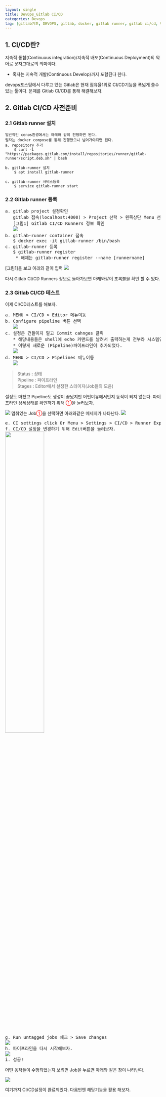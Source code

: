 ```yaml
---
layout: single
title: DevOps_Gitlab CI/CD
categories: Devops
tag: [gitlab기초, DEVOPS, gitlab, docker, gitlab runner, gitlab ci/cd, 내부통제]
---
```


## 1. CI/CD란?
지속적 통합(Continuous integration)/지속적 배포(Continuous Deployment)의 약어로 문자그대로의 의미이다.

* 혹자는 지속적 개발(Continuous Develop)까지 포함된다 한다.

devops포스팅에서 다루고 있는 Gitlab은 현재 점유율1위로 CI/CD기능을 폭넓게 쓸수 있는 툴이다.
문제를 Gitlab CI/CD를 통해 해결해보자.


## 2. Gitlab CI/CD 사전준비
### 2.1 Gitlab runner 설치
```linux
일반적인 cenos환경에서는 아래와 같이 진행하면 된다. 
필자는 docker compose를 통해 진행했으니 넘어가야되면 된다.
a. repository 추가
    $ curl -L "https://packages.gitlab.com/install/repositories/runner/gitlab-runner/script.deb.sh" | bash

b. gitlab-runner 설치
    $ apt install gitlab-runner

c. gitlab-runner 서비스등록
    $ service gitlab-runner start 
```

### 2.2 Gitlab runner 등록
<pre>
a. gitlab project 설정확인
   gitlab 접속(localhost:4000) > Project 선택 > 왼쪽상단 Menu 선택 > Settings 메뉴 > CI/CD > Runner Expand 
   [그림1] Gitlab CI/CD Runners 정보 확인
   <img src="/images/devops/img_4.png"/>
b. gitlab-runner container 접속
   $ docker exec -it gitlab-runner /bin/bash
c. gitlab-runner 등록
   $ gitlab-runner register
    * 해제는 gitlab-runner register --name [runnername] 
</pre>
[그림1]을  보고 아래와 같이 입력
<img src="/images/devops/img_5.png"/>

다시 Gitlab CI/CD Runners 정보로 돌아가보면 아래와같이 초록불을 확인 할 수 있다.

### 2.3 Gitlab CI/CD 테스트
이제 CI/CD테스트를 해보자.
<pre>
a. MENU > CI/CD > Editor 메뉴이동
b. Configure pipeline 버튼 선택
   <img src="/images/devops/img_8.png"/>
c. 설정은 건들이지 말고 Commit cahnges 클릭
   * 해당내용들은 shell에 echo 커맨드를 날려서 출력하는게 전부라 시스템영향을 주지 않는다. 
   * 이렇게 새로운 (Pipeline)파이프라인이 추가되었다.
   <img src="/images/devops/img_9.png"/>
d. MENU > CI/CD > Pipelines 메뉴이동
   <img src="/images/devops/img_11.png"/>
</pre>
> Status : 상태\
> Pipeline : 파이프라인\
> Stages : Editor에서 설정한 스테이지(Job들의 모음)

설정도 마쳤고 Pipeline도 생성이 끝났지만 어떤이유에서인지 동작이 되지 않는다.
파이프라인 상세상태를 확인하기 위해 <span style="color:red">①</span>을 눌러보자.

<img src="/images/devops/img_10.png"/>
멈춰있는 Job<span style="color:red">①</span>을 선택하면 아래와같은 메세지가 나타난다. 

<img src="/images/devops/img_12.png"/>
<pre>
e. CI settings click Or Menu > Settings > CI/CD > Runner Expand
f. CI/CD 설정을 변경하기 위해 Edit버튼을 눌러보자.
<img src="/images/devops/img_13.png" width="50%"/>
g. Run untagged jobs 체크 > Save changes
<img src="/images/devops/img_14.png"/>
h. 파이프라인을 다시 시작해보자.
<img src="/images/devops/img_15.png"/>
i. 성공!
</pre>

어떤 동작들이 수행되었는지 보려면 Job을 누르면 아래와 같은 창이 나타난다.

<img src="/images/devops/img_16.png"/>

여기까지 CI/CD설정이 완료되었다. 다음번엔 해당기능을 활용 해보자.